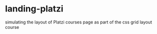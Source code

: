 # landing-platzi
simulating the layout of Platzi courses page as part of the css grid layout course
